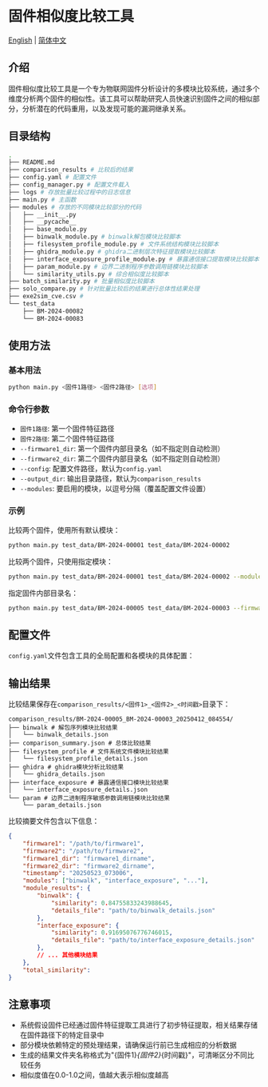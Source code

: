 # 固件相似度比较工具

[English](README.md) | [简体中文](README-zh.md)

## 介绍

固件相似度比较工具是一个专为物联网固件分析设计的多模块比较系统，通过多个维度分析两个固件的相似性。该工具可以帮助研究人员快速识别固件之间的相似部分，分析潜在的代码重用，以及发现可能的漏洞继承关系。

## 目录结构

```bash
.
├── README.md
├── comparison_results # 比较后的结果
├── config.yaml # 配置文件
├── config_manager.py # 配置文件载入
├── logs # 存放批量比较过程中的日志信息
├── main.py # 主函数
├── modules # 存放的不同模块比较部分的代码
│   ├── __init__.py
│   ├── __pycache__
│   ├── base_module.py
│   ├── binwalk_module.py # binwalk解包模块比较脚本
│   ├── filesystem_profile_module.py # 文件系统结构模块比较脚本
│   ├── ghidra_module.py # ghidra二进制层次特征提取模块比较脚本
│   ├── interface_exposure_profile_module.py # 暴露通信接口提取模块比较脚本
│   ├── param_module.py # 边界二进制程序参数调用链模块比较脚本
│   └── similarity_utils.py # 综合相似度比较脚本
├── batch_similarity.py # 批量相似度比较脚本
├── solo_compare.py # 针对批量比较后的结果进行总体性结果处理
├── exe2sim_cve.csv # 
└── test_data
    ├── BM-2024-00082
    └── BM-2024-00083
```

## 使用方法

### 基本用法

```bash
python main.py <固件1路径> <固件2路径> [选项]
```

### 命令行参数

- `固件1路径`: 第一个固件特征路径
- `固件2路径`: 第二个固件特征路径
- `--firmware1_dir`: 第一个固件内部目录名（如不指定则自动检测）
- `--firmware2_dir`: 第二个固件内部目录名（如不指定则自动检测）
- `--config`: 配置文件路径，默认为`config.yaml`
- `--output_dir`: 输出目录路径，默认为`comparison_results`
- `--modules`: 要启用的模块，以逗号分隔（覆盖配置文件设置）

### 示例

比较两个固件，使用所有默认模块：

```bash
python main.py test_data/BM-2024-00001 test_data/BM-2024-00002
```

比较两个固件，只使用指定模块：

```bash
python main.py test_data/BM-2024-00001 test_data/BM-2024-00002 --modules binwalk
```

指定固件内部目录名：

```bash
python main.py test_data/BM-2024-00005 test_data/BM-2024-00003 --firmware1_dir "DIR-865L_A1" --firmware2_dir "DIR825B1_FW210NAb02"
```

## 配置文件

`config.yaml`文件包含工具的全局配置和各模块的具体配置：

## 输出结果

比较结果保存在`comparison_results/<固件1>_<固件2>_<时间戳>`目录下：

```
comparison_results/BM-2024-00005_BM-2024-00003_20250412_084554/
├── binwalk # 解包序列模块比较结果
│   └── binwalk_details.json
├── comparison_summary.json # 总体比较结果
├── filesystem_profile # 文件系统文件模块比较结果
│   └── filesystem_profile_details.json
├── ghidra # ghidra模块分析比较结果
│   └── ghidra_details.json
├── interface_exposure # 暴露通信接口模块比较结果
│   └── interface_exposure_details.json
└── param # 边界二进制程序敏感参数调用链模块比较结果
    └── param_details.json
```

比较摘要文件包含以下信息：
```json
{
    "firmware1": "/path/to/firmware1",
    "firmware2": "/path/to/firmware2",
    "firmware1_dir": "firmware1_dirname",
    "firmware2_dir": "firmware2_dirname",
    "timestamp": "20250523_073006",
    "modules": ["binwalk", "interface_exposure", "..."],
    "module_results": {
        "binwalk": {
            "similarity": 0.84755833243988645,
            "details_file": "path/to/binwalk_details.json"
        },
        "interface_exposure": {
            "similarity": 0.91695076776746015,
            "details_file": "path/to/interface_exposure_details.json"
        },
        // ... 其他模块结果
    },
    "total_similarity": 
}
```

## 注意事项

- 系统假设固件已经通过固件特征提取工具进行了初步特征提取，相关结果存储在固件路径下的特定目录中
- 部分模块依赖特定的预处理结果，请确保运行前已生成相应的分析数据
- 生成的结果文件夹名称格式为"{固件1}_{固件2}_{时间戳}"，可清晰区分不同比较任务
- 相似度值在0.0-1.0之间，值越大表示相似度越高
